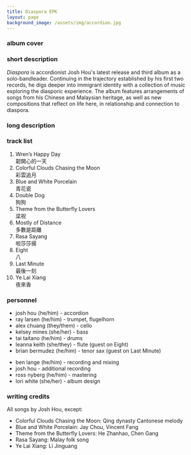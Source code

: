 ```yaml
---
title: Diaspora EPK
layout: page
background_image: /assets/img/accordion.jpg
---
```


### album cover

### short description
*Diaspora* is accordionist Josh Hou's latest release and third album as a solo-bandleader. Continuing in the trajectory established by his first two records, he digs deeper into immigrant identity with a collection of music exploring the diasporic experience. The album features arrangements of songs from his Chinese and Malaysian heritage, as well as new compositions that reflect on life here, in relationship and connection to diaspora.

### long description

### track list
<ol>
<li>Wren’s Happy Day<br/>
韌開心的一天</li>

<li>Colorful Clouds Chasing the Moon<br/>
彩雲追月</li>

<li>Blue and White Porcelain<br/>
青花瓷</li>

<li>Double Dog<br/>
狗狗</li>

<li>Theme from the Butterfly Lovers<br/>
梁祝</li>

<li>Mostly of Distance<br/>
多數是距離</li>

<li>Rasa Sayang<br/>
啦莎莎揚</li>

<li>Eight<br/>
八</li>

<li>Last Minute<br/>
最後一刻</li>

<li>Ye Lai Xiang<br/>
夜來香</li>
</ol>


### personnel
<ul>
<li>josh hou (he/him) - accordion</li>
<li>ray larsen (he/him) - trumpet, flugelhorn</li>
<li>alex chuang (they/them) - cello</li>
<li>kelsey mines (she/her) - bass</li>
<li>tai taitano (he/him) - drums</li>
<li>leanna keith (she/they) - flute (guest on Eight)</li>
<li>brian bermudez (he/him) - tenor sax (guest on Last Minute)</li>
</ul>

<ul>
<li>ben lange (he/him) - recording and mixing</li>
<li>josh hou - additional recording</li>
<li>ross nyberg (he/him) - mastering</li>
<li>lori white (she/her) - album design</li>
</ul>


### writing credits

All songs by Josh Hou, except:

<ul>
<li>Colorful Clouds Chasing the Moon: Qing dynasty Cantonese melody</li>
<li>Blue and White Porcelain: Jay Chou, Vincent Fang</li>
<li>Theme from the Butterfly Lovers: He Zhanhao, Chen Gang</li>
<li>Rasa Sayang: Malay folk song</li>
<li>Ye Lai Xiang: Li Jinguang</li>
</ul>
